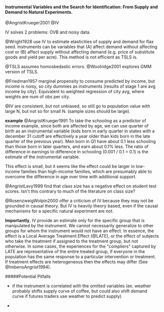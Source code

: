 #### Instrumental Variables and the Search for Identification: From Supply and Demand to Natural Experiments. 
@AngristKrueger2001
@IV

IV solves 2 problems: OVB and noisy data.


@Wright1928 use IV to estimate elasticities of supply and demand for flax seed. Instruments can be variables that (A) affect demand without affecting cost or (B) affect supply without affecting demand (e.g. price of substitute goods and yield per acre). This method is not efficient as TSLS is.

@TSLS assumes homoskedastic errors. @Woolridge2001 explores GMM version of TSLS.

@Friedman1957 marginal propensity to consume predicted by income, but income is noisy, so city dummies as instruments (results of stage 1 are avg income by city). Equivalent to weighted regression of city avg, where weights are num of obs per city.

@IV are consistent, but not unbiased, so still go to population value with large N, but not so for small N. (sample sizes should be large).

**example** @AngristKrueger1991 To take the schooling as a predictor of income example, since both are affected by age, we can use quarter of birth as an instrumental variable (kids born in early quarter in states with a december 31 cutoff are effectively a year older than kids born in the late quarter of the previous year). Men born in Q1 have about 0.1 less schooling than those born in later quarters, and earn about 0.1% less. The ratio of difference in earnings to difference in schooling (0.001 / 0.1 = 0.1) is the estimate of the instrumental variable.

This effect is small, but it seems like the effect could be larger in low-income families than high-income families, which are presumably able to overcome the difference in age over time with additional support.

@AngristLavy1999 find that class size has a negative effect on student test scores. Isn't this contrary to much of the literature on class size?

@RosenzweigWolpin2000 offer a criticism of IV because they may not be grounded in causal theory. But IV is heavily theory based, even if the causal mechanisms for a specific natural experiment are not.

**Importantly**, IV provide an estimate only for the specific group that is manipulated by the instrument. We cannot necessarily generalize to other groups for whom the instrument would not have an effect. In essence, the effect is a Local Average Treatment Effect (@LATE), or the effect of subjects who take the treatment if assigned to the treatment group, but not otherwise. In some cases, the experiences for the "compliers" captured by LATE are representative of the entire treated group, if everyone in the population has the same response to a particular intervention or treatment. If treatment effects are heterogeneous then the effects may differ (See @ImbensAngrist1994). 

#####Potential Pitfalls
* if the instrument is correlated with the omitted variables (ex. weather probably shifts supply curve of coffee, but could also shift demand curve if futures traders use weather to predict supply)

*  

